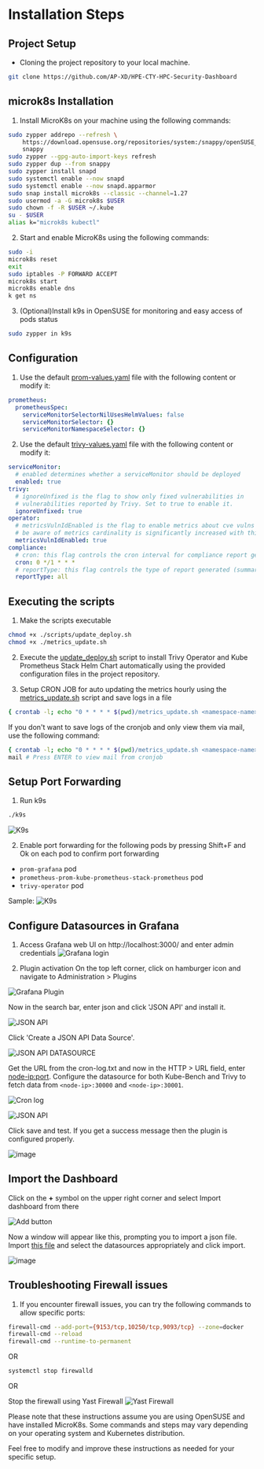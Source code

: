 # **Installation Steps**

## Project Setup

- Cloning the project repository to your local machine.
```sh
git clone https://github.com/AP-XD/HPE-CTY-HPC-Security-Dashboard 
```

## microk8s Installation

1. Install MicroK8s on your machine using the following commands:

```sh
sudo zypper addrepo --refresh \
    https://download.opensuse.org/repositories/system:/snappy/openSUSE_Tumbleweed \
    snappy
sudo zypper --gpg-auto-import-keys refresh
sudo zypper dup --from snappy
sudo zypper install snapd
sudo systemctl enable --now snapd
sudo systemctl enable --now snapd.apparmor
sudo snap install microk8s --classic --channel=1.27
sudo usermod -a -G microk8s $USER
sudo chown -f -R $USER ~/.kube
su - $USER
alias k="microk8s kubectl"
```

2. Start and enable MicroK8s using the following commands:

```sh
sudo -i
microk8s reset
exit
sudo iptables -P FORWARD ACCEPT
microk8s start
microk8s enable dns
k get ns
```

3. (Optional)Install k9s in OpenSUSE for monitoring and easy access of pods status

```sh
sudo zypper in k9s
```

## Configuration

1. Use the default [prom-values.yaml](../values/prom-values.yaml) file with the following content or modify it:

```yaml
prometheus:
  prometheusSpec:
    serviceMonitorSelectorNilUsesHelmValues: false
    serviceMonitorSelector: {}
    serviceMonitorNamespaceSelector: {}
```

2. Use the default [trivy-values.yaml](../values/trivy-values.yaml) file with the following content or modify it:

```yaml
serviceMonitor:
  # enabled determines whether a serviceMonitor should be deployed
  enabled: true
trivy:
  # ignoreUnfixed is the flag to show only fixed vulnerabilities in
  # vulnerabilities reported by Trivy. Set to true to enable it.
  ignoreUnfixed: true
operator:
  # metricsVulnIdEnabled is the flag to enable metrics about cve vulns id
  # be aware of metrics cardinality is significantly increased with this feature enabled.
  metricsVulnIdEnabled: true
compliance:
  # cron: this flag controls the cron interval for compliance report generation
  cron: 0 */1 * * *
  # reportType: this flag controls the type of report generated (summary or all)
  reportType: all
```

## Executing the scripts

1. Make the scripts executable

```sh
chmod +x ./scripts/update_deploy.sh
chmod +x ./metrics_update.sh
```

2. Execute the [update_deploy.sh](../scripts/update_deploy.sh) script to install Trivy Operator and Kube Prometheus Stack Helm Chart automatically using the provided configuration files in the project repository.

3. Setup CRON JOB for auto updating the metrics hourly using the [metrics_update.sh](../scripts/metrics_update.sh) script and save logs in a file

```sh
{ crontab -l; echo "0 * * * * $(pwd)/metrics_update.sh <namespace-name> >> $(pwd)/cron-log.txt "; } | crontab -
```

 If you don't want to save logs of the cronjob and only view them via mail, use the following command:

```sh
{ crontab -l; echo "0 * * * * $(pwd)/metrics_update.sh <namespace-name>"; } | crontab -
mail # Press ENTER to view mail from cronjob
```

## Setup Port Forwarding

1. Run k9s

```sh
./k9s
```
![K9s](https://github.com/AP-XD/HPE-CTY-HPC-Security-Dashboard/assets/63340491/94428aed-9856-400c-a5a6-48f8d61f4dac)


2. Enable port forwarding for the following pods by pressing Shift+F and Ok on each pod to confirm port forwarding

- `prom-grafana` pod
- `prometheus-prom-kube-prometheus-stack-prometheus` pod
- `trivy-operator` pod

Sample:
![K9s](https://github.com/AP-XD/HPE-CTY-HPC-Security-Dashboard/assets/63340491/b43b6f5c-0402-4f42-b751-7dc0824ff930)


## Configure Datasources in Grafana

1. Access Grafana web UI on http://localhost:3000/ and enter admin credentials
![Grafana login](https://github.com/AP-XD/HPE-CTY-HPC-Security-Dashboard/assets/63340491/fd50478c-9937-4f18-8832-10c08203e60f)

2. Plugin activation
On the top left corner, click on hamburger icon and navigate to Administration > Plugins

![Grafana Plugin](https://github.com/AP-XD/HPE-CTY-HPC-Security-Dashboard/assets/63340491/df5514eb-91e7-476e-8f6b-1167812cee25)

Now in the search bar, enter json and click 'JSON API' and install it.

![JSON API](https://github.com/AP-XD/HPE-CTY-HPC-Security-Dashboard/assets/63340491/50bf0ee1-ae1d-4c2a-9637-84e2cec469a9)

Click 'Create a JSON API Data Source'.

![JSON API DATASOURCE](https://github.com/AP-XD/HPE-CTY-HPC-Security-Dashboard/assets/63340491/14a20589-7c29-4899-b45e-f8d2a87c0fa3)

Get the URL from the cron-log.txt and now in the HTTP > URL field, enter <node-ip:port>.
Configure the datasource for both Kube-Bench and Trivy to fetch data from `<node-ip>:30000` and `<node-ip>:30001`.

![Cron log](https://github.com/AP-XD/HPE-CTY-HPC-Security-Dashboard/assets/63340491/19922eb8-d7d0-436f-8b86-f967a09f4c7d)

![JSON API](https://github.com/AP-XD/HPE-CTY-HPC-Security-Dashboard/assets/63340491/b15a714a-73c3-4162-9e4a-a4b6a0feea2c)

Click save and test. If you get a success message then the plugin is configured properly.

![image](https://github.com/AP-XD/HPE-CTY-HPC-Security-Dashboard/assets/63340491/bb6d6747-d308-4988-959a-50559a107f1c)


## Import the Dashboard

Click on the **+** symbol on the upper right corner and select Import dashboard from there

![Add button](https://github.com/AP-XD/HPE-CTY-HPC-Security-Dashboard/assets/63340491/ba61ec87-d2be-4fe8-9bd7-223b03c7dee9)

Now a window will appear like this, prompting you to import a json file. Import [this file](../Grafana/CIS%20FINALIZED-1685428397856.json) and select the datasources appropriately and click import.

![image](https://github.com/AP-XD/HPE-CTY-HPC-Security-Dashboard/assets/63340491/b4e301dd-4686-45b8-84c5-bfd9261b2261)

## Troubleshooting Firewall issues

1. If you encounter firewall issues, you can try the following commands to allow specific ports:

```sh
firewall-cmd --add-port={9153/tcp,10250/tcp,9093/tcp} --zone=docker
firewall-cmd --reload
firewall-cmd --runtime-to-permanent
```

OR

```sh
systemctl stop firewalld
```

OR

Stop the firewall using Yast Firewall
![Yast Firewall](https://github.com/AP-XD/HPE-CTY-HPC-Security-Dashboard/assets/63340491/7d30360a-ddcd-40e6-91e2-c8df06a51fbf)


Please note that these instructions assume you are using OpenSUSE and have installed MicroK8s. Some commands and steps may vary depending on your operating system and Kubernetes distribution.

Feel free to modify and improve these instructions as needed for your specific setup.

